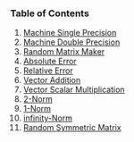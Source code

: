 ### Table of Contents

1. [Machine Single Precision]()
2. [Machine Double Precision]()
3. [Random Matrix Maker]()
4. [Absolute Error]()
5. [Relative Error]()
6. [Vector Addition]()
7. [Vector Scalar Multiplication]()
8. [2-Norm]()
9. [1-Norm]()
10. [infinity-Norm]()
11. [Random Symmetric Matrix]()

